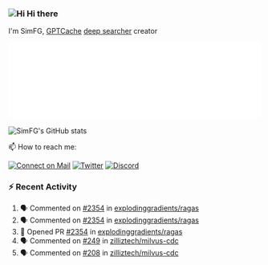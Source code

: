 ### <img src='https://qpluspicture.oss-cn-beijing.aliyuncs.com/6LjjQA/Hi.gif' alt='Hi' width="24"/> Hi there

I'm SimFG, [GPTCache](https://github.com/zilliztech/GPTCache) [deep searcher](https://github.com/zilliztech/deep-searcher) creator

![Metrics 👋](/metrics.plugin.followup.user.svg)

![SimFG's GitHub stats](https://github-readme-stats.vercel.app/api?username=SimFG&show_icons=true&theme=radical&count_private=true)

📫 How to reach me:

[![Connect on Mail](https://img.shields.io/badge/Ask%20me-anything-1abc9c.svg)](mailto:1142838399@qq.com)
[![Twitter](https://img.shields.io/twitter/follow/FogSim?style=social)](https://twitter.com/FogSim)
[![Discord](https://img.shields.io/discord/1092648432495251507?label=Discord&logo=discord)](https://discord.gg/Q8C6WEjSWV)

### :zap: Recent Activity

<!--START_SECTION:activity-->
1. 🗣 Commented on [#2354](https://github.com/explodinggradients/ragas/issues/2354) in [explodinggradients/ragas](https://github.com/explodinggradients/ragas)
2. 🗣 Commented on [#2354](https://github.com/explodinggradients/ragas/issues/2354) in [explodinggradients/ragas](https://github.com/explodinggradients/ragas)
3. 💪 Opened PR [#2354](https://github.com/explodinggradients/ragas/pull/2354) in [explodinggradients/ragas](https://github.com/explodinggradients/ragas)
4. 🗣 Commented on [#249](https://github.com/zilliztech/milvus-cdc/issues/249) in [zilliztech/milvus-cdc](https://github.com/zilliztech/milvus-cdc)
5. 🗣 Commented on [#208](https://github.com/zilliztech/milvus-cdc/issues/208) in [zilliztech/milvus-cdc](https://github.com/zilliztech/milvus-cdc)
<!--END_SECTION:activity-->

